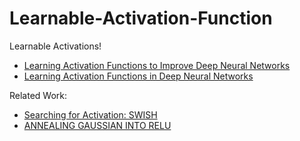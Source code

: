 # Learnable-Activation-Function
Learnable Activations!

* [Learning Activation Functions to Improve Deep Neural Networks](https://arxiv.org/abs/1412.6830)
* [Learning Activation Functions in Deep Neural Networks](https://publications.polymtl.ca/2945/1/2017_FarnoushFarhadi.pdf)

Related Work:
* [Searching for Activation: SWISH](https://arxiv.org/pdf/1710.05941.pdf)
* [ANNEALING GAUSSIAN INTO RELU](http://www.cs.cmu.edu/~chunlial/docs/17iclrRBM.pdf)
